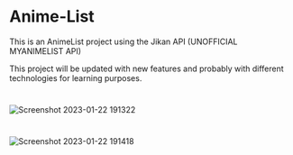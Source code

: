 # Anime-List
This is an AnimeList project using the Jikan API (UNOFFICIAL MYANIMELIST API)

This project will be updated with new features and probably with different technologies for learning purposes.

#

![Screenshot 2023-01-22 191322](https://user-images.githubusercontent.com/94167193/213926863-ceaf38c6-c881-4844-a440-af5d3610fb87.png)
# 
![Screenshot 2023-01-22 191418](https://user-images.githubusercontent.com/94167193/213926897-c33f5123-9d5e-41db-af25-b0992a518a41.png)
